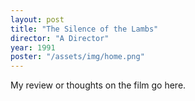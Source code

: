 ```yaml
---
layout: post
title: "The Silence of the Lambs"
director: "A Director"
year: 1991
poster: "/assets/img/home.png"
---
```


My review or thoughts on the film go here.
